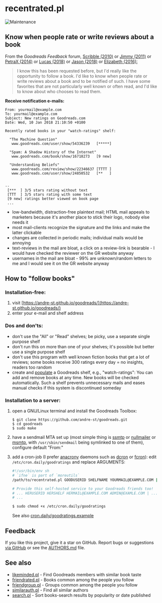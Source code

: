 # recentrated.pl

![Maintenance](https://img.shields.io/maintenance/yes/2018.svg)


## Know when people rate or write reviews about a book

From the _Goodreads Feedback_ forum, 
[Scribble (2010)](https://www.goodreads.com/topic/show/440170-follow-user-reviews----follow-the-book)
or [Jimmy (2011)](https://www.goodreads.com/topic/show/563115-follow-a-book)
or [PetraX (2014)](https://www.goodreads.com/topic/show/2136206-following-books)
or [Lucas (2018)](https://www.goodreads.com/topic/show/19212816-follow-all-reviews-of-a-book)
or [Jason (2018)](https://www.goodreads.com/topic/show/19540183-subscribe-to-book-reviews-of-certain-books)
or [Elizabeth (2016):](https://www.goodreads.com/topic/show/18060629-follow-book)
> I know this has been requested before, but I'd really like the opportunity to
> follow a book. I'd like to know when people rate or write reviews about a
> book and to be notified of such. I have some favorites that are not
> particularly well known or often read, and I'd like to know about who chooses
> to read them. 


**Receive notification e-mails:**
```
From: yourmail@example.com
To: yourmail@example.com
Subject: New ratings on Goodreads.com
Date: Wed, 10 Jan 2018 21:10:50 +0100

Recently rated books in your "watch-ratings" shelf:

  "The Machine Question"
   www.goodreads.com/user/show/54336239   [*****]

  "Spam: A Shadow History of the Internet"
   www.goodreads.com/book/show/16718273   [9 new]

  "Understanding Beliefs"
   www.goodreads.com/review/show/22346637 [TTTT ]
   www.goodreads.com/user/show/24850532   [**   ]


--
 [***  ] 3/5 stars rating without text
 [TTT  ] 3/5 stars rating with some text
 [9 new] ratings better viewed on book page
 ...   
```
- low-bandwidth, distraction-free plaintext mail; HTML mail appeals to marketers because it's another place to stick their logo, nobody else needs it
- most mail-clients recognize the signature and the links and make the latter clickable
- changes are collected in periodic mails; individual mails would be annoying
- text-reviews in the mail are bloat, a click on a review-link is bearable - I would have checked the reviewer on the GR website anyway
- usernames in the mail are bloat - 99% are unknown/random letters to me and I would see it on the GR website anyway


## How to "follow books" 

### Installation-free:

1. visit [https://andre-st.github.io/goodreads/](https://andre-st.github.io/goodreads/) 
2. enter your e-mail and shelf address


### Dos and don'ts:

- don't use the "All" or "Read" shelves; be picky, use a separate single purpose shelf
- don't run this on more than one of your shelves; it's possible but better use a single purpose shelf
- don't use this program with well known fiction books that get a lot of reviews; 
  some books receive 300 ratings every day = no insights, readers too random
- create and [populate](http://i0.wp.com/theeverscholar.com/wp-content/uploads/2015/03/goodreads3.jpg) 
	a Goodreads shelf, e.g., "watch-ratings": You can add and remove books at any time. 
	New books will be checked automatically. 
	Such a shelf prevents unnecessary mails and eases manual checks if this system is discontinued someday


### Installation to a server:

1. open a GNU/Linux terminal and install the Goodreads Toolbox:
	```console
	$ git clone https://github.com/andre-st/goodreads.git
	$ cd goodreads
	$ sudo make
	```
2. have a sendmail MTA set up (most simple thing is [ssmtp](https://wiki.debian.org/sSMTP)
   or [nullmailer](http://untroubled.org/nullmailer/)
   or [msmtp](http://msmtp.sourceforge.net), 
   with `/usr/sbin/sendmail` being symlinked to one of them), 
   configure default "From:"
   
3. add a cron-job (I prefer [anacrony](https://en.wikipedia.org/wiki/Anacron "performs pending jobs if the computer was previously shut down") daemons such as [dcron](https://github.com/dubiousjim/dcron) or [fcron](https://en.wikipedia.org/wiki/Fcron)):
	edit `/etc/cron.daily/goodratings` and replace ARGUMENTS:
	```sh
	#!/usr/bin/env sh
	# `ifne` is part of `moreutils`
	/path/to/recentrated.pl GOODUSERID SHELFNAME YOURMAIL@EXAMPLE.COM | ifne /usr/sbin/sendmail -t
	
	# Provide this self-hosted service to your Goodreads friends too!
	# ... HERUSERID HERSHELF HERMAIL@EXAMPLE.COM ADMIN@EXAMLE.COM | ...
	# ...
	```
	```sh
	$ sudo chmod +x /etc/cron.daily/goodratings
	```
	See also [cron.daily/goodratings.example](cron.daily/goodratings.example)


## Feedback

If you like this project, give it a star on GitHub.
Report bugs or suggestions [via GitHub](https://github.com/andre-st/goodreads/issues) 
or see the [AUTHORS.md](AUTHORS.md) file.


## See also

- [likeminded.pl](likeminded.md)   - Find Goodreads members with similar book taste
- [friendrated.pl](friendrated.md) - Books common among the people you follow
- [friendgroup.pl](friendgroup.md) - Groups common among the people you follow
- [similarauth.pl](similarauth.md) - Find all similar authors
- [search.pl](search.md)           - Sort books-search results by popularity or date published


